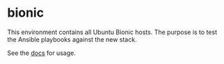 # bionic

This environment contains all Ubuntu Bionic hosts. The purpose is to test the
Ansible playbooks against the new stack.

See the [docs](../docs/datagov-deploy-environments.md) for usage.
